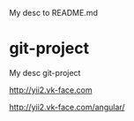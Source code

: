 My desc to README.md
# git-project
My desc git-project


http://yii2.vk-face.com

http://yii2.vk-face.com/angular/
